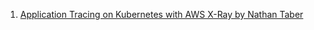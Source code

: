 
1. [Application Tracing on Kubernetes with AWS X-Ray by Nathan Taber](https://aws.amazon.com/blogs/compute/application-tracing-on-kubernetes-with-aws-x-ray/)